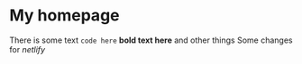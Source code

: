 # My homepage

There is some text `code here` **bold text here** and other things
Some changes for *netlify*